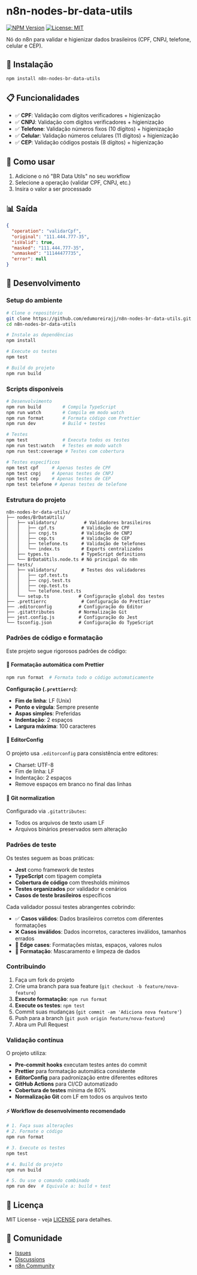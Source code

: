 # n8n-nodes-br-data-utils

[![NPM Version](https://img.shields.io/npm/v/n8n-nodes-br-data-utils)](https://www.npmjs.com/package/n8n-nodes-br-data-utils)
[![License: MIT](https://img.shields.io/badge/License-MIT-yellow.svg)](https://opensource.org/licenses/MIT)

Nó do n8n para validar e higienizar dados brasileiros (CPF, CNPJ, telefone, celular e CEP).

## 🚀 Instalação

```bash
npm install n8n-nodes-br-data-utils
```

## 📋 Funcionalidades

- ✅ **CPF**: Validação com dígitos verificadores + higienização
- ✅ **CNPJ**: Validação com dígitos verificadores + higienização
- ✅ **Telefone**: Validação números fixos (10 dígitos) + higienização
- ✅ **Celular**: Validação números celulares (11 dígitos) + higienização
- ✅ **CEP**: Validação códigos postais (8 dígitos) + higienização

## 🎯 Como usar

1. Adicione o nó "BR Data Utils" no seu workflow
2. Selecione a operação (validar CPF, CNPJ, etc.)
3. Insira o valor a ser processado

## 📊 Saída

```json
{
  "operation": "validarCpf",
  "original": "111.444.777-35",
  "isValid": true,
  "masked": "111.444.777-35",
  "unmasked": "11144477735",
  "error": null
}
```

## 🔧 Desenvolvimento

### Setup do ambiente

```bash
# Clone o repositório
git clone https://github.com/edumoreirajj/n8n-nodes-br-data-utils.git
cd n8n-nodes-br-data-utils

# Instale as dependências
npm install

# Execute os testes
npm test

# Build do projeto
npm run build
```

### Scripts disponíveis

```bash
# Desenvolvimento
npm run build        # Compila TypeScript
npm run watch        # Compila em modo watch
npm run format       # Formata código com Prettier
npm run dev          # Build + testes

# Testes
npm test             # Executa todos os testes
npm run test:watch   # Testes em modo watch
npm run test:coverage # Testes com cobertura

# Testes específicos
npm test cpf     # Apenas testes de CPF
npm test cnpj    # Apenas testes de CNPJ
npm test cep     # Apenas testes de CEP
npm test telefone # Apenas testes de telefone
```

### Estrutura do projeto

```
n8n-nodes-br-data-utils/
├── nodes/BrDataUtils/
│   ├── validators/          # Validadores brasileiros
│   │   ├── cpf.ts          # Validação de CPF
│   │   ├── cnpj.ts         # Validação de CNPJ
│   │   ├── cep.ts          # Validação de CEP
│   │   ├── telefone.ts     # Validação de telefones
│   │   └── index.ts        # Exports centralizados
│   ├── types.ts            # TypeScript definitions
│   └── BrDataUtils.node.ts # Nó principal do n8n
├── tests/
│   ├── validators/         # Testes dos validadores
│   │   ├── cpf.test.ts
│   │   ├── cnpj.test.ts
│   │   ├── cep.test.ts
│   │   └── telefone.test.ts
│   └── setup.ts           # Configuração global dos testes
├── .prettierrc             # Configuração do Prettier
├── .editorconfig          # Configuração do Editor
├── .gitattributes         # Normalização Git
├── jest.config.js         # Configuração do Jest
└── tsconfig.json          # Configuração do TypeScript
```

### Padrões de código e formatação

Este projeto segue rigorosos padrões de código:

#### 🎨 Formatação automática com Prettier

```bash
npm run format  # Formata todo o código automaticamente
```

**Configuração (`.prettierrc`)**:

- **Fim de linha**: LF (Unix)
- **Ponto e vírgula**: Sempre presente
- **Aspas simples**: Preferidas
- **Indentação**: 2 espaços
- **Largura máxima**: 100 caracteres

#### 📝 EditorConfig

O projeto usa `.editorconfig` para consistência entre editores:

- Charset: UTF-8
- Fim de linha: LF
- Indentação: 2 espaços
- Remove espaços em branco no final das linhas

#### 🔀 Git normalization

Configurado via `.gitattributes`:

- Todos os arquivos de texto usam LF
- Arquivos binários preservados sem alteração

### Padrões de teste

Os testes seguem as boas práticas:

- **Jest** como framework de testes
- **TypeScript** com tipagem completa
- **Cobertura de código** com thresholds mínimos
- **Testes organizados** por validador e cenários
- **Casos de teste brasileiros** específicos

Cada validador possui testes abrangentes cobrindo:

- ✅ **Casos válidos**: Dados brasileiros corretos com diferentes formatações
- ❌ **Casos inválidos**: Dados incorretos, caracteres inválidos, tamanhos errados
- 🔄 **Edge cases**: Formatações mistas, espaços, valores nulos
- 🎨 **Formatação**: Mascaramento e limpeza de dados

### Contribuindo

1. Faça um fork do projeto
2. Crie uma branch para sua feature (`git checkout -b feature/nova-feature`)
3. **Execute formatação**: `npm run format`
4. **Execute os testes**: `npm test`
5. Commit suas mudanças (`git commit -am 'Adiciona nova feature'`)
6. Push para a branch (`git push origin feature/nova-feature`)
7. Abra um Pull Request

### Validação contínua

O projeto utiliza:

- **Pre-commit hooks** executam testes antes do commit
- **Prettier** para formatação automática consistente
- **EditorConfig** para padronização entre diferentes editores
- **GitHub Actions** para CI/CD automatizado
- **Cobertura de testes** mínima de 80%
- **Normalização Git** com LF em todos os arquivos texto

#### ⚡ Workflow de desenvolvimento recomendado

```bash
# 1. Faça suas alterações
# 2. Formate o código
npm run format

# 3. Execute os testes
npm test

# 4. Build do projeto
npm run build

# 5. Ou use o comando combinado
npm run dev  # Equivale a: build + test
```

## 📄 Licença

MIT License - veja [LICENSE](LICENSE) para detalhes.

## 🤝 Comunidade

- [Issues](https://github.com/edumoreirajj/n8n-nodes-br-data-utils/issues)
- [Discussions](https://github.com/edumoreirajj/n8n-nodes-br-data-utils/discussions)
- [n8n Community](https://community.n8n.io/)
